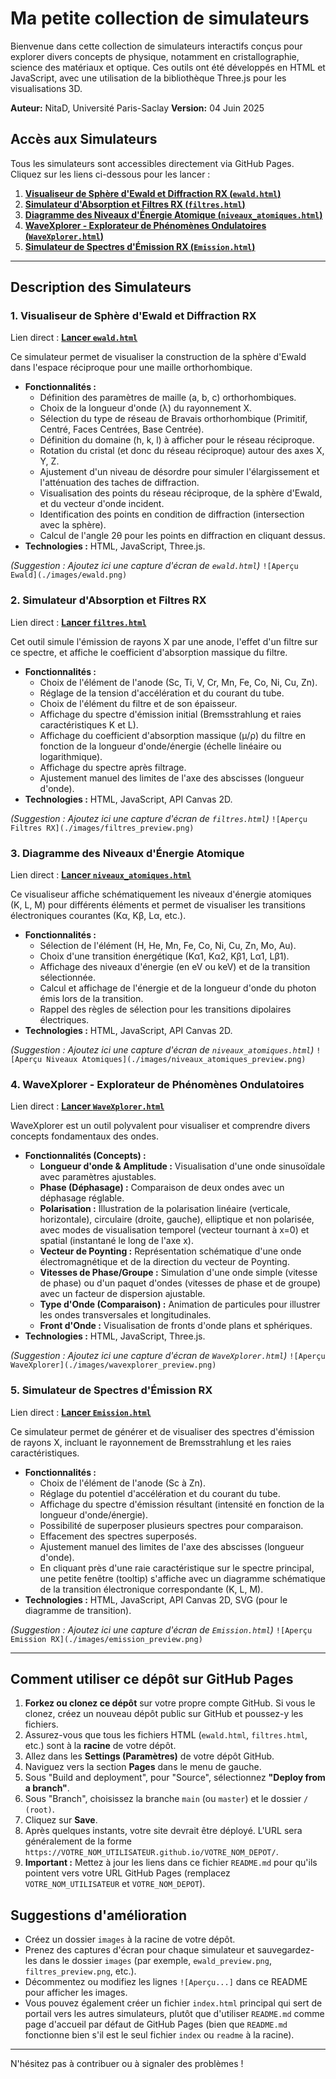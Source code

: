 # Ma petite collection de simulateurs

Bienvenue dans cette collection de simulateurs interactifs conçus pour explorer divers concepts de physique, notamment en cristallographie, science des matériaux et optique. Ces outils ont été développés en HTML et JavaScript, avec une utilisation de la bibliothèque Three.js pour les visualisations 3D.

**Auteur:** NitaD, Université Paris-Saclay
**Version:** 04 Juin 2025

## Accès aux Simulateurs

Tous les simulateurs sont accessibles directement via GitHub Pages. Cliquez sur les liens ci-dessous pour les lancer :

1.  **[Visualiseur de Sphère d'Ewald et Diffraction RX (`ewald.html`)](#1-visualiseur-de-sphère-dewald-et-diffraction-rx)**
2.  **[Simulateur d'Absorption et Filtres RX (`filtres.html`)](#2-simulateur-dabsorption-et-filtres-rx)**
3.  **[Diagramme des Niveaux d'Énergie Atomique (`niveaux_atomiques.html`)](#3-diagramme-des-niveaux-dénergie-atomique)**
4.  **[WaveXplorer - Explorateur de Phénomènes Ondulatoires (`WaveXplorer.html`)](#4-wavexplorer---explorateur-de-phénomènes-ondulatoires)**
5.  **[Simulateur de Spectres d'Émission RX (`Emission.html`)](#5-simulateur-de-spectres-démission-rx)**

---

## Description des Simulateurs

### 1. Visualiseur de Sphère d'Ewald et Diffraction RX
Lien direct : [**Lancer `ewald.html`**](https://nitad54448.github.io/ewald.html)

Ce simulateur permet de visualiser la construction de la sphère d'Ewald dans l'espace réciproque pour une maille orthorhombique.
* **Fonctionnalités :**
    * Définition des paramètres de maille (a, b, c) orthorhombiques.
    * Choix de la longueur d'onde (λ) du rayonnement X.
    * Sélection du type de réseau de Bravais orthorhombique (Primitif, Centré, Faces Centrées, Base Centrée).
    * Définition du domaine (h, k, l) à afficher pour le réseau réciproque.
    * Rotation du cristal (et donc du réseau réciproque) autour des axes X, Y, Z.
    * Ajustement d'un niveau de désordre pour simuler l'élargissement et l'atténuation des taches de diffraction.
    * Visualisation des points du réseau réciproque, de la sphère d'Ewald, et du vecteur d'onde incident.
    * Identification des points en condition de diffraction (intersection avec la sphère).
    * Calcul de l'angle 2θ pour les points en diffraction en cliquant dessus.
* **Technologies :** HTML, JavaScript, Three.js.

*(Suggestion : Ajoutez ici une capture d'écran de `ewald.html`)*
`![Aperçu Ewald](./images/ewald.png)`

### 2. Simulateur d'Absorption et Filtres RX
Lien direct : [**Lancer `filtres.html`**](https://VOTRE_NOM_UTILISATEUR.github.io/VOTRE_NOM_DEPOT/filtres.html)

Cet outil simule l'émission de rayons X par une anode, l'effet d'un filtre sur ce spectre, et affiche le coefficient d'absorption massique du filtre.
* **Fonctionnalités :**
    * Choix de l'élément de l'anode (Sc, Ti, V, Cr, Mn, Fe, Co, Ni, Cu, Zn).
    * Réglage de la tension d'accélération et du courant du tube.
    * Choix de l'élément du filtre et de son épaisseur.
    * Affichage du spectre d'émission initial (Bremsstrahlung et raies caractéristiques K et L).
    * Affichage du coefficient d'absorption massique (μ/ρ) du filtre en fonction de la longueur d'onde/énergie (échelle linéaire ou logarithmique).
    * Affichage du spectre après filtrage.
    * Ajustement manuel des limites de l'axe des abscisses (longueur d'onde).
* **Technologies :** HTML, JavaScript, API Canvas 2D.

*(Suggestion : Ajoutez ici une capture d'écran de `filtres.html`)*
`![Aperçu Filtres RX](./images/filtres_preview.png)`

### 3. Diagramme des Niveaux d'Énergie Atomique
Lien direct : [**Lancer `niveaux_atomiques.html`**](https://VOTRE_NOM_UTILISATEUR.github.io/VOTRE_NOM_DEPOT/niveaux_atomiques.html)

Ce visualiseur affiche schématiquement les niveaux d'énergie atomiques (K, L, M) pour différents éléments et permet de visualiser les transitions électroniques courantes (Kα, Kβ, Lα, etc.).
* **Fonctionnalités :**
    * Sélection de l'élément (H, He, Mn, Fe, Co, Ni, Cu, Zn, Mo, Au).
    * Choix d'une transition énergétique (Kα1, Kα2, Kβ1, Lα1, Lβ1).
    * Affichage des niveaux d'énergie (en eV ou keV) et de la transition sélectionnée.
    * Calcul et affichage de l'énergie et de la longueur d'onde du photon émis lors de la transition.
    * Rappel des règles de sélection pour les transitions dipolaires électriques.
* **Technologies :** HTML, JavaScript, API Canvas 2D.

*(Suggestion : Ajoutez ici une capture d'écran de `niveaux_atomiques.html`)*
`![Aperçu Niveaux Atomiques](./images/niveaux_atomiques_preview.png)`

### 4. WaveXplorer - Explorateur de Phénomènes Ondulatoires
Lien direct : [**Lancer `WaveXplorer.html`**](https://VOTRE_NOM_UTILISATEUR.github.io/VOTRE_NOM_DEPOT/WaveXplorer.html)

WaveXplorer est un outil polyvalent pour visualiser et comprendre divers concepts fondamentaux des ondes.
* **Fonctionnalités (Concepts) :**
    * **Longueur d'onde & Amplitude :** Visualisation d'une onde sinusoïdale avec paramètres ajustables.
    * **Phase (Déphasage) :** Comparaison de deux ondes avec un déphasage réglable.
    * **Polarisation :** Illustration de la polarisation linéaire (verticale, horizontale), circulaire (droite, gauche), elliptique et non polarisée, avec modes de visualisation temporel (vecteur tournant à x=0) et spatial (instantané le long de l'axe x).
    * **Vecteur de Poynting :** Représentation schématique d'une onde électromagnétique et de la direction du vecteur de Poynting.
    * **Vitesses de Phase/Groupe :** Simulation d'une onde simple (vitesse de phase) ou d'un paquet d'ondes (vitesses de phase et de groupe) avec un facteur de dispersion ajustable.
    * **Type d'Onde (Comparaison) :** Animation de particules pour illustrer les ondes transversales et longitudinales.
    * **Front d'Onde :** Visualisation de fronts d'onde plans et sphériques.
* **Technologies :** HTML, JavaScript, Three.js.

*(Suggestion : Ajoutez ici une capture d'écran de `WaveXplorer.html`)*
`![Aperçu WaveXplorer](./images/wavexplorer_preview.png)`

### 5. Simulateur de Spectres d'Émission RX
Lien direct : [**Lancer `Emission.html`**](https://VOTRE_NOM_UTILISATEUR.github.io/VOTRE_NOM_DEPOT/Emission.html)

Ce simulateur permet de générer et de visualiser des spectres d'émission de rayons X, incluant le rayonnement de Bremsstrahlung et les raies caractéristiques.
* **Fonctionnalités :**
    * Choix de l'élément de l'anode (Sc à Zn).
    * Réglage du potentiel d'accélération et du courant du tube.
    * Affichage du spectre d'émission résultant (intensité en fonction de la longueur d'onde/énergie).
    * Possibilité de superposer plusieurs spectres pour comparaison.
    * Effacement des spectres superposés.
    * Ajustement manuel des limites de l'axe des abscisses (longueur d'onde).
    * En cliquant près d'une raie caractéristique sur le spectre principal, une petite fenêtre (tooltip) s'affiche avec un diagramme schématique de la transition électronique correspondante (K, L, M).
* **Technologies :** HTML, JavaScript, API Canvas 2D, SVG (pour le diagramme de transition).

*(Suggestion : Ajoutez ici une capture d'écran de `Emission.html`)*
`![Aperçu Emission RX](./images/emission_preview.png)`

---

## Comment utiliser ce dépôt sur GitHub Pages

1.  **Forkez ou clonez ce dépôt** sur votre propre compte GitHub. Si vous le clonez, créez un nouveau dépôt public sur GitHub et poussez-y les fichiers.
2.  Assurez-vous que tous les fichiers HTML (`ewald.html`, `filtres.html`, etc.) sont à la **racine** de votre dépôt.
3.  Allez dans les **Settings (Paramètres)** de votre dépôt GitHub.
4.  Naviguez vers la section **Pages** dans le menu de gauche.
5.  Sous "Build and deployment", pour "Source", sélectionnez **"Deploy from a branch"**.
6.  Sous "Branch", choisissez la branche `main` (ou `master`) et le dossier `/ (root)`.
7.  Cliquez sur **Save**.
8.  Après quelques instants, votre site devrait être déployé. L'URL sera généralement de la forme `https://VOTRE_NOM_UTILISATEUR.github.io/VOTRE_NOM_DEPOT/`.
9.  **Important :** Mettez à jour les liens dans ce fichier `README.md` pour qu'ils pointent vers votre URL GitHub Pages (remplacez `VOTRE_NOM_UTILISATEUR` et `VOTRE_NOM_DEPOT`).

## Suggestions d'amélioration

* Créez un dossier `images` à la racine de votre dépôt.
* Prenez des captures d'écran pour chaque simulateur et sauvegardez-les dans le dossier `images` (par exemple, `ewald_preview.png`, `filtres_preview.png`, etc.).
* Décommentez ou modifiez les lignes `![Aperçu...]` dans ce README pour afficher les images.
* Vous pouvez également créer un fichier `index.html` principal qui sert de portail vers les autres simulateurs, plutôt que d'utiliser `README.md` comme page d'accueil par défaut de GitHub Pages (bien que `README.md` fonctionne bien s'il est le seul fichier `index` ou `readme` à la racine).

---

N'hésitez pas à contribuer ou à signaler des problèmes !
